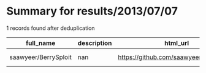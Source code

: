 
# Summary for results/2013/07/07
    
1 records found after deduplication

| full_name | description | html_url | matched_list | matched_count | pushed_at | size | stargazers_count | language | forks_count |
|----------------------|---------------|-----------------------------------------|----------------|-----------------|---------------------------|--------|--------------------|------------|---------------|
| saawyeer/BerrySploit | nan | https://github.com/saawyeer/BerrySploit | ['sploit'] | 1 | 2013-07-07 00:06:05+00:00 | 112 | 0 | nan | 1 |
